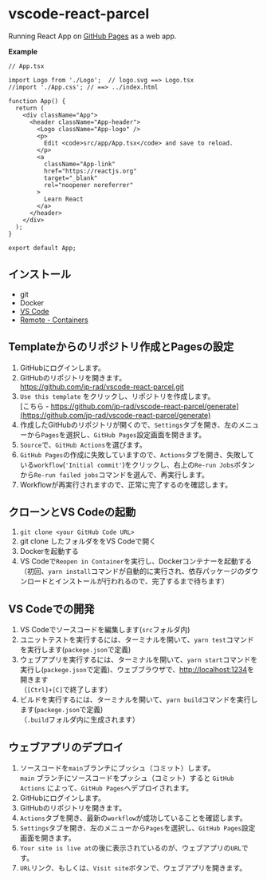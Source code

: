 # vscode-react-parcel

Running React App on [GitHub Pages](https://jp-rad.github.io/vscode-react-parcel/) as a web app.  

**Example**
``` App.tsx
// App.tsx

import Logo from './Logo';  // logo.svg ==> Logo.tsx
//import './App.css'; // ==> ../index.html

function App() {
  return (
    <div className="App">
      <header className="App-header">
        <Logo className="App-logo" />
        <p>
          Edit <code>src/app/App.tsx</code> and save to reload.
        </p>
        <a
          className="App-link"
          href="https://reactjs.org"
          target="_blank"
          rel="noopener noreferrer"
        >
          Learn React
        </a>
      </header>
    </div>
  );
}

export default App;

```

## インストール

- git
- Docker
- [VS Code](https://code.visualstudio.com/download)
- [Remote - Containers](https://marketplace.visualstudio.com/items?itemName=ms-vscode-remote.remote-containers)

## Templateからのリポジトリ作成とPagesの設定

1. GitHubにログインします。
1. GitHubのリポジトリを開きます。  
https://github.com/jp-rad/vscode-react-parcel.git
1. `Use this template` をクリックし、リポジトリを作成します。  
[こちら - https://github.com/jp-rad/vscode-react-parcel/generate](https://github.com/jp-rad/vscode-react-parcel/generate)
1. 作成したGitHubのリポジトリが開くので、`Settings`タブを開き、左のメニューから`Pages`を選択し、`GitHub Pages`設定画面を開きます。
1. `Source`で、`GitHub Actions`を選びます。
1. `GitHub Pages`の作成に失敗していますので、`Actions`タブを開き、失敗している`workflow`(`'Initial commit'`)をクリックし、右上の`Re-run Jobs`ボタンから`Re-run failed jobs`コマンドを選んで、再実行します。
1. Workflowが再実行されますので、正常に完了するのを確認します。

## クローンとVS Codeの起動

1. `git clone <your GitHub Code URL>`
1. git clone したフォルダををVS Codeで開く
1. Dockerを起動する
1. VS Codeで`Reopen in Container`を実行し、Dockerコンテナーを起動する  
（初回、`yarn install`コマンドが自動的に実行され、依存パッケージのダウンロードとインストールが行われるので、完了するまで待ちます）

## VS Codeでの開発

1. VS Codeでソースコードを編集します(`src`フォルダ内)
1. ユニットテストを実行するには、ターミナルを開いて、`yarn test`コマンドを実行します(`packege.json`で定義)
1. ウェブアプリを実行するには、ターミナルを開いて、`yarn start`コマンドを実行し(`packege.json`で定義)、ウェブブラウザで、[http://localhost:1234](http://localhost:1234)を開きます  
（`[Ctrl]+[C]`で終了します）
1. ビルドを実行するには、ターミナルを開いて、`yarn build`コマンドを実行します(`packege.json`で定義)  
（`.build`フォルダ内に生成されます）

## ウェブアプリのデプロイ

1. ソースコードを`main`ブランチにプッシュ（コミット）します。  
`main` ブランチにソースコードをプッシュ（コミット）すると `GitHub Actions` によって、`GitHub Pages`へデプロイされます。
1. GitHubにログインします。
1. GitHubのリポジトリを開きます。
1. `Actions`タブを開き、最新の`workflow`が成功していることを確認します。
1. `Settings`タブを開き、左のメニューから`Pages`を選択し、`GitHub Pages`設定画面を開きます。
1. `Your site is live at`の後に表示されているのが、ウェブアプリの`URL`です。
1. `URL`リンク、もしくは、`Visit site`ボタンで、ウェブアプリを開きます。
